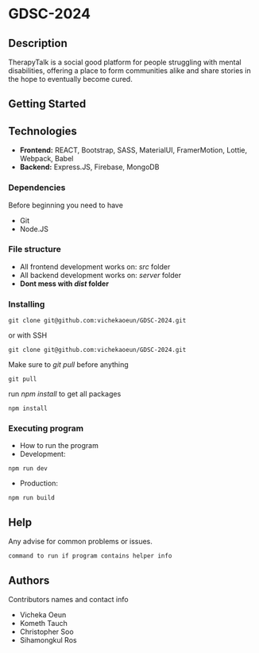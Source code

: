 # GDSC-2024
## Description
TherapyTalk is a social good platform for people struggling with mental disabilities, offering a place to form communities alike and share stories in the hope to eventually become
cured.
## Getting Started
## Technologies
* **Frontend:** REACT, Bootstrap, SASS, MaterialUI, FramerMotion, Lottie, Webpack, Babel
* **Backend:** Express.JS, Firebase, MongoDB
### Dependencies
Before beginning you need to have
* Git
* Node.JS
### File structure
* All frontend development works on: *src* folder
* All backend development works on: *server* folder
* **Dont mess with *dist* folder**
### Installing

```
git clone git@github.com:vichekaoeun/GDSC-2024.git
```
or with SSH
```
git clone git@github.com:vichekaoeun/GDSC-2024.git
```
Make sure to *git pull* before anything
```
git pull
```
run *npm install* to get all packages
```
npm install
```
### Executing program

* How to run the program
* Development:
```
npm run dev
```
* Production:
```
npm run build
```

## Help

Any advise for common problems or issues.
```
command to run if program contains helper info
```

## Authors

Contributors names and contact info

* Vicheka Oeun 
* Kometh Tauch
* Christopher Soo
* Sihamongkul Ros

